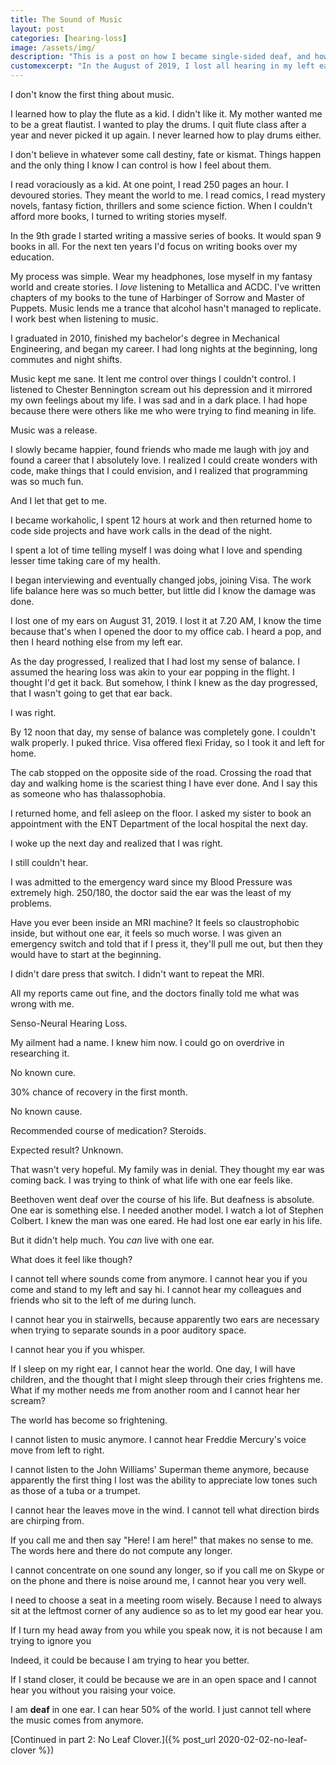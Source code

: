 ```yaml
---
title: The Sound of Music
layout: post
categories: [hearing-loss]
image: /assets/img/
description: "This is a post on how I became single-sided deaf, and how I coped with it."
customexcerpt: "In the August of 2019, I lost all hearing in my left ear in a second. This is how it changed my life."
---
```


I don't know the first thing about music.

I learned how to play the flute as a kid. I didn't like it. My mother wanted me
to be a great flautist. I wanted to play the drums. I quit flute class after a
year and never picked it up again. I never learned how to play drums either.

I don't believe in whatever some call destiny, fate or kismat. Things happen and
the only thing I know I can control is how I feel about them.

I read voraciously as a kid. At one point, I read 250 pages an hour. I devoured
stories. They meant the world to me. I read comics, I read mystery novels,
fantasy fiction, thrillers and some science fiction. When I couldn't afford more
books, I turned to writing stories myself.

In the 9th grade I started writing a massive series of books. It would span 9
books in all. For the next ten years I'd focus on writing books over my
education.

My process was simple. Wear my headphones, lose myself in my fantasy world and
create stories. I *love* listening to Metallica and ACDC. I've written chapters
of my books to the tune of Harbinger of Sorrow and Master of Puppets. Music
lends me a trance that alcohol hasn't managed to replicate. I work best when
listening to music.

I graduated in 2010, finished my bachelor's degree in Mechanical Engineering,
and began my career. I had long nights at the beginning, long commutes and night
shifts.

Music kept me sane. It lent me control over things I couldn't control. I
listened to Chester Bennington scream out his depression and it mirrored my own
feelings about my life. I was sad and in a dark place. I had hope because there
were others like me who were trying to find meaning in life.

Music was a release.

I slowly became happier, found friends who made me laugh with joy and found a
career that I absolutely love. I realized I could create wonders with code, make
things that I could envision, and I realized that programming was so much fun.

And I let that get to me.

I became workaholic, I spent 12 hours at work and then returned home to code
side projects and have work calls in the dead of the night.

I spent a lot of time telling myself I was doing what I love and spending lesser
time taking care of my health.

I began interviewing and eventually changed jobs, joining Visa. The work life
balance here was so much better, but little did I know the damage was done.

I lost one of my ears on August 31, 2019. I lost it at 7.20 AM, I know the time
because that's when I opened the door to my office cab. I heard a pop, and then
I heard nothing else from my left ear.

As the day progressed, I realized that I had lost my sense of balance. I assumed
the hearing loss was akin to your ear popping in the flight. I thought I'd get
it back. But somehow, I think I knew as the day progressed, that I wasn't going
to get that ear back.

I was right.

By 12 noon that day, my sense of balance was completely gone. I couldn't walk
properly. I puked thrice. Visa offered flexi Friday, so I took it and left for
home.

The cab stopped on the opposite side of the road. Crossing the road that day and
walking home is the scariest thing I have ever done. And I say this as someone
who has thalassophobia.

I returned home, and fell asleep on the floor. I asked my sister to book an
appointment with the ENT Department of the local hospital the next day.

I woke up the next day and realized that I was right.

I still couldn't hear.

I was admitted to the emergency ward since my Blood Pressure was extremely high.
250/180, the doctor said the ear was the least of my problems.

Have you ever been inside an MRI machine? It feels so claustrophobic inside, but
without one ear, it feels so much worse. I was given an emergency switch and
told that if I press it, they'll pull me out, but then they would have to start
at the beginning.

I didn't dare press that switch. I didn't want to repeat the MRI.

All my reports came out fine, and the doctors finally told me what was wrong
with me.

Senso-Neural Hearing Loss.

My ailment had a name. I knew him now. I could go on overdrive in researching
it.

No known cure.

30% chance of recovery in the first month.

No known cause.

Recommended course of medication? Steroids.

Expected result? Unknown.

That wasn't very hopeful. My family was in denial. They thought my ear was
coming back. I was trying to think of what life with one ear feels like.

Beethoven went deaf over the course of his life. But deafness is absolute. One
ear is something else. I needed another model. I watch a lot of Stephen Colbert.
I knew the man was one eared. He had lost one ear early in his life.

But it didn't help much. You *can* live with one ear.

What does it feel like though?

I cannot tell where sounds come from anymore. I cannot hear you if you come and
stand to my left and say hi. I cannot hear my colleagues and friends who sit to
the left of me during lunch.

I cannot hear you in stairwells, because apparently two ears are necessary when
trying to separate sounds in a poor auditory space.

I cannot hear you if you whisper.

If I sleep on my right ear, I cannot hear the world. One day, I will have
children, and the thought that I might sleep through their cries frightens me.
What if my mother needs me from another room and I cannot hear her scream?

The world has become so frightening.

I cannot listen to music anymore. I cannot hear Freddie Mercury's voice move
from left to right.

I cannot listen to the John Williams' Superman theme anymore, because apparently
the first thing I lost was the ability to appreciate low tones such as those of
a tuba or a trumpet.

I cannot hear the leaves move in the wind. I cannot tell what direction birds
are chirping from.

If you call me and then say "Here! I am here!" that makes no sense to me. The
words here and there do not compute any longer.

I cannot concentrate on one sound any longer, so if you call me on Skype or on
the phone and there is noise around me, I cannot hear you very well.

I need to choose a seat in a meeting room wisely. Because I need to always sit
at the leftmost corner of any audience so as to let my good ear hear you.

If I turn my head away from you while you speak now, it is not because I am
trying to ignore you

Indeed, it could be because I am trying to hear you better.

If I stand closer, it could be because we are in an open space and I cannot hear
you without you raising your voice.

I am **deaf** in one ear. I can hear 50% of the world. I just cannot tell where
the music comes from anymore.

[Continued in part 2: No Leaf Clover.]({% post_url 2020-02-02-no-leaf-clover %})
